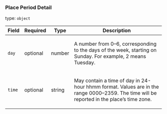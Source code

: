 <!--- This is a generated file, do not edit! -->
<!--- [START maps_http_schema_placeopeninghoursperioddetail] -->
<h3 class="schema-object" id="PlaceOpeningHoursPeriodDetail">Place Period Detail</h3>

type: `object`

| Field  | Required | Type   | Description                                                                                                                                                                                    |
| :----- | -------- | ------ | ---------------------------------------------------------------------------------------------------------------------------------------------------------------------------------------------- |
| `day`  | optional | number | <div class="nonref-property-description"><p>A number from 0–6, corresponding to the days of the week, starting on Sunday. For example, 2 means Tuesday.</p></div>                              |
| `time` | optional | string | <div class="nonref-property-description"><p>May contain a time of day in 24-hour hhmm format. Values are in the range 0000–2359. The time will be reported in the place’s time zone.</p></div> |

<!--- [END maps_http_schema_placeopeninghoursperioddetail] -->
